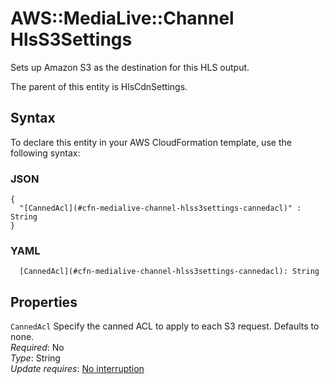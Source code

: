 # AWS::MediaLive::Channel HlsS3Settings<a name="aws-properties-medialive-channel-hlss3settings"></a>

Sets up Amazon S3 as the destination for this HLS output\.

The parent of this entity is HlsCdnSettings\.

## Syntax<a name="aws-properties-medialive-channel-hlss3settings-syntax"></a>

To declare this entity in your AWS CloudFormation template, use the following syntax:

### JSON<a name="aws-properties-medialive-channel-hlss3settings-syntax.json"></a>

```
{
  "[CannedAcl](#cfn-medialive-channel-hlss3settings-cannedacl)" : String
}
```

### YAML<a name="aws-properties-medialive-channel-hlss3settings-syntax.yaml"></a>

```
  [CannedAcl](#cfn-medialive-channel-hlss3settings-cannedacl): String
```

## Properties<a name="aws-properties-medialive-channel-hlss3settings-properties"></a>

`CannedAcl`  <a name="cfn-medialive-channel-hlss3settings-cannedacl"></a>
Specify the canned ACL to apply to each S3 request\. Defaults to none\.  
*Required*: No  
*Type*: String  
*Update requires*: [No interruption](https://docs.aws.amazon.com/AWSCloudFormation/latest/UserGuide/using-cfn-updating-stacks-update-behaviors.html#update-no-interrupt)